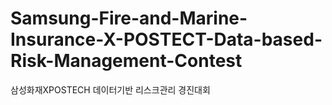 # Samsung-Fire-and-Marine-Insurance-X-POSTECT-Data-based-Risk-Management-Contest
삼성화재XPOSTECH 데이터기반 리스크관리 경진대회
